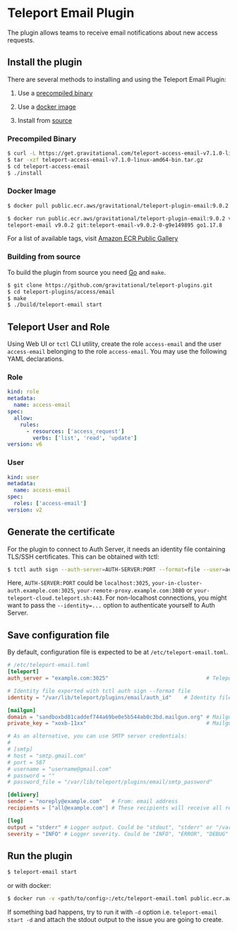 # Teleport Email Plugin

The plugin allows teams to receive email notifications about new access requests.

## Install the plugin

There are several methods to installing and using the Teleport Email Plugin:

1. Use a [precompiled binary](#precompiled-binary)

2. Use a [docker image](#docker-image)

3. Install from [source](#building-from-source)

### Precompiled Binary

```bash
$ curl -L https://get.gravitational.com/teleport-access-email-v7.1.0-linux-amd64-bin.tar.gz
$ tar -xzf teleport-access-email-v7.1.0-linux-amd64-bin.tar.gz
$ cd teleport-access-email
$ ./install
```

### Docker Image
```bash
$ docker pull public.ecr.aws/gravitational/teleport-plugin-email:9.0.2
```

```bash
$ docker run public.ecr.aws/gravitational/teleport-plugin-email:9.0.2 version
teleport-email v9.0.2 git:teleport-email-v9.0.2-0-g9e149895 go1.17.8
```

For a list of available tags, visit [Amazon ECR Public Gallery](https://gallery.ecr.aws/gravitational/teleport-plugin-email)

### Building from source

To build the plugin from source you need [Go](https://go.dev/) and `make`.

```bash
$ git clone https://github.com/gravitational/teleport-plugins.git
$ cd teleport-plugins/access/email
$ make
$ ./build/teleport-email start
```

## Teleport User and Role

Using Web UI or `tctl` CLI utility, create the role `access-email` and the user `access-email` belonging to the role `access-email`. You may use the following YAML declarations.

### Role

```yaml
kind: role
metadata:
  name: access-email
spec:
  allow:
    rules:
      - resources: ['access_request']
        verbs: ['list', 'read', 'update']
version: v6
```

### User

```yaml
kind: user
metadata:
  name: access-email
spec:
  roles: ['access-email']
version: v2
```

## Generate the certificate

For the plugin to connect to Auth Server, it needs an identity file containing TLS/SSH certificates. This can be obtained with tctl:

```bash
$ tctl auth sign --auth-server=AUTH-SERVER:PORT --format=file --user=access-email --out=/var/lib/teleport/plugins/email/auth_id --ttl=8760h
```

Here, `AUTH-SERVER:PORT` could be `localhost:3025`, `your-in-cluster-auth.example.com:3025`, `your-remote-proxy.example.com:3080` or `your-teleport-cloud.teleport.sh:443`. For non-localhost connections, you might want to pass the `--identity=...` option to authenticate yourself to Auth Server.

## Save configuration file

By default, configuration file is expected to be at `/etc/teleport-email.toml`.

```toml
# /etc/teleport-email.toml
[teleport]
auth_server = "example.com:3025"                               # Teleport Auth/Proxy/Tunnel Server Address

# Identity file exported with tctl auth sign --format file
identity = "/var/lib/teleport/plugins/email/auth_id"    # Identity file

[mailgun]
domain = "sandboxbd81caddef744a69be0e5b544ab0c3bd.mailgun.org" # Mailgun domain name
private_key = "xoxb-11xx"                                      # Mailgun private key

# As an alternative, you can use SMTP server credentials:
#
# [smtp]
# host = "smtp.gmail.com"
# port = 587
# username = "username@gmail.com"
# password = ""
# password_file = "/var/lib/teleport/plugins/email/smtp_password"

[delivery]
sender = "noreply@example.com"   # From: email address
recipients = ["all@example.com"] # These recipients will receive all review requests

[log]
output = "stderr" # Logger output. Could be "stdout", "stderr" or "/var/lib/teleport/email.log"
severity = "INFO" # Logger severity. Could be "INFO", "ERROR", "DEBUG" or "WARN".
```

## Run the plugin

```bash
$ teleport-email start
```

or with docker:

```bash
$ docker run -v <path/to/config>:/etc/teleport-email.toml public.ecr.aws/gravitational/teleport-plugin-email:9.0.2 start
```

If something bad happens, try to run it with `-d` option i.e. `teleport-email start -d` and attach the stdout output to the issue you are going to create.

